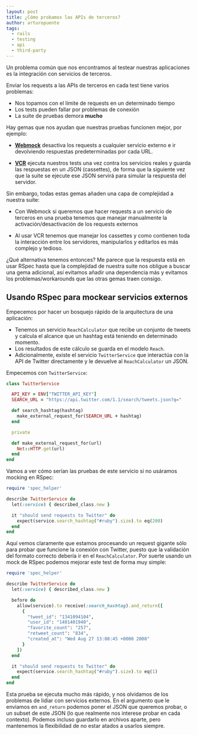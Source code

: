 ```yaml
---
layout: post
title: ¿Cómo probamos las APIs de terceros?
author: arturopuente
tags:
  - rails
  - testing
  - api
  - third-party
---
```


Un problema común que nos encontramos al testear nuestras aplicaciones es la integración con servicios de terceros.

Enviar los requests a las APIs de terceros en cada test tiene varios problemas:

- Nos topamos con el límite de requests en un determinado tiempo
- Los tests pueden fallar por problemas de conexión
- La suite de pruebas demora **mucho**

Hay gemas que nos ayudan que nuestras pruebas funcionen mejor, por ejemplo:

- **[Webmock](https://github.com/bblimke/webmock)** desactiva los requests a cualquier servicio externo e ir devolviendo respuestas predeterminadas por cada URL.

- **[VCR](https://github.com/vcr/vcr)** ejecuta nuestros tests una vez contra los servicios reales y guarda las respuestas en un JSON (cassettes), de forma que la siguiente vez que la suite se ejecute ese JSON servirá para simular la respuesta del servidor.

Sin embargo, todas estas gemas añaden una capa de complejidad a nuestra suite:

- Con Webmock si queremos que hacer requests a un servicio de terceros en una prueba tenemos que manejar manualmente la activación/desactivación de los requests externos

- Al usar VCR tenemos que manejar los cassettes y como contienen toda la interacción entre los servidores, manipularlos y editarlos es más complejo y tedioso.

¿Qué alternativa tenemos entonces? Me parece que la respuesta está en usar RSpec hasta que la complejidad de nuestra suite nos obligue a buscar una gema adicional, así evitamos añadir una dependencia más y evitamos los problemas/workarounds que las otras gemas traen consigo.

## Usando RSpec para mockear servicios externos

Empecemos por hacer un bosquejo rápido de la arquitectura de una aplicación:

- Tenemos un servicio `ReachCalculator` que recibe un conjunto de tweets y calcula el alcance que un hashtag está teniendo en determinado momento.
- Los resultados de este cálculo se guarda en el modelo `Reach`.
- Adicionalmente, existe el servicio `TwitterService` que interactúa con la API de Twitter directamente y le devuelve al `ReachCalculator` un JSON.

Empecemos con `TwitterService`:

```ruby
class TwitterService

  API_KEY = ENV["TWITTER_API_KEY"]
  SEARCH_URL = "https://api.twitter.com/1.1/search/tweets.json?q="

  def search_hashtag(hashtag)
    make_external_request_for(SEARCH_URL + hashtag)
  end

  private

  def make_external_request_for(url)
    Net::HTTP.get(url)
  end
end
```

Vamos a ver cómo serían las pruebas de este servicio si no usáramos mocking en RSpec:

```ruby
require 'spec_helper'

describe TwitterService do
  let(:service) { described_class.new }

  it "should send requests to Twitter" do
    expect(service.search_hashtag("#ruby").size).to eq(200)
  end
end
```

Aquí vemos claramente que estamos procesando un request gigante sólo para probar que funcione la conexión con Twitter, puesto que la validación del formato correcto debería ir en el `ReachCalculator`. Por suerte usando un mock de RSpec podemos mejorar este test de forma muy simple:


```ruby
require 'spec_helper'

describe TwitterService do
  let(:service) { described_class.new }

  before do
    allow(service).to receive(:search_hashtag).and_return([
      {
        "tweet_id": "1341094104",
        "user_id": "1401401940",
        "favorite_count": "257",
        "retweet_count": "834",
        "created_at": "Wed Aug 27 13:08:45 +0000 2008"
      }
    ])
  end

  it "should send requests to Twitter" do
    expect(service.search_hashtag("#ruby").size).to eq(1)
  end
end
```

Esta prueba se ejecuta mucho más rápido, y nos olvidamos de los problemas de lidiar con servicios externos. En el argumento que le enviamos en `and_return` podemos poner el JSON que queremos probar, o un subset de este JSON (lo que realmente nos interese probar en cada contexto). Podemos incluso guardarlo en archivos aparte, pero mantenemos la flexibilidad de no estar atados a usarlos siempre.
